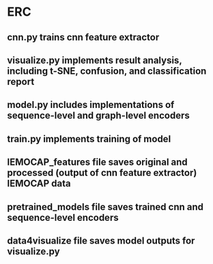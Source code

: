 # ERC

## cnn.py trains cnn feature extractor 
## visualize.py implements result analysis, including t-SNE, confusion, and classification report
## model.py includes implementations of sequence-level and graph-level encoders
## train.py implements training  of model
## IEMOCAP_features file saves original and processed (output of cnn feature extractor) IEMOCAP data
## pretrained_models file saves trained cnn and sequence-level encoders
## data4visualize file saves model outputs for visualize.py
